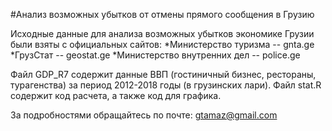 #Анализ возможных убытков от отмены прямого сообщения в Грузию

Исходные данные для анализа возможных убытков экономике Грузии были взяты с официальных сайтов:
*Министерство туризма -- gnta.ge
*ГрузСтат -- geostat.ge
*Министерство внутренних дел -- police.ge

Файл GDP_R7 содержит данные ВВП (гостиничный бизнес, рестораны, турагенства) за период 2012-2018 годы (в грузинских лари).
Файл stat.R содержит код расчета, а также код для графика.

За подробностями обращайтесь по почте: gtamaz@gmail.com
